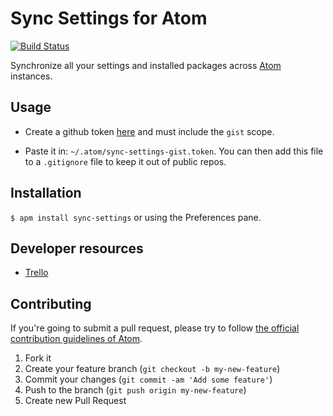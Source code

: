 # Sync Settings for Atom

[![Build Status](https://travis-ci.org/Hackafe/atom-sync-settings.svg?branch=master)](https://travis-ci.org/Hackafe/atom-sync-settings)

Synchronize all your settings and installed packages across [Atom](http://atom.io) instances.

## Usage

- Create a github token [here](https://github.com/settings/tokens/new) and must include the
  `gist` scope.

- Paste it in: `~/.atom/sync-settings-gist.token`. You can then add this file to a `.gitignore` file to
keep it out of public repos.

## Installation

`$ apm install sync-settings` or using the Preferences pane.

## Developer resources

* [Trello](https://trello.com/b/tIgpeWr3/atom-sync)

## Contributing

If you're going to submit a pull request, please try to follow
[the official contribution guidelines of Atom](https://atom.io/docs/latest/contributing).

1. Fork it
2. Create your feature branch (`git checkout -b my-new-feature`)
3. Commit your changes (`git commit -am 'Add some feature'`)
4. Push to the branch (`git push origin my-new-feature`)
5. Create new Pull Request
